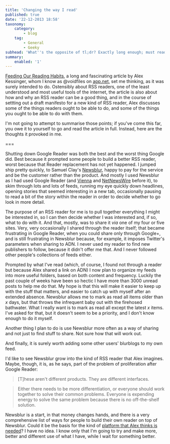 ```yaml
---
title: 'Changing the way I read'
published: true
date: '22-12-2013 18:58'
taxonomy:
    category:
        - blog
    tag:
        - General
        - Geeky
subhead: 'What''s the opposite of tl;dr? Exactly long enough; must read?'
summary:
    enabled: '1'
---
```


[Feeding Our Reading Habits](http://www.rumproarious.com/feeding-our-reading-habits/), a long and fascinating article by Alex Kessinger, whom I know as @voidfiles on [app.net](http://app.net), set me thinking, as it was surely intended to do. Ostensibly about RSS readers, one of the least understood and most useful tools of the internet, the article is also about how and why an RSS reader can be a good thing, and in the course of settting out a draft manifesto for a new kind of RSS reader, Alex discusses some of the things readers ought to be able to do, and some of the things you ought to be able to do with them.

I'm not going to attempt to summarise those points; if you've come this far, you owe it to yourself to go and read the article in full. Instead, here are the thoughts it provoked in me.

===

Shutting down Google Reader was both the best and the worst thing Google did. Best because it prompted some people to build a better RSS reader, worst because that Reader replacement has not yet happened. I jumped ship pretty quickly, to Samuel Clay's [Newsblur](http://newsblur.com), happy to pay for the service and be the customer rather than the product. And mostly I used Newsblur as I had used Google Reader (and [Vienna](http://www.vienna-rss.org/) and [NetNewsWire](http://www.netnewswireapp.com/) before it), to skim through lots and lots of feeds, running my eye quickly down headlines, opening stories that seemed interesting in a new tab, occasionally pausing to read a bit of the story within the reader in order to decide whether to go look in more detail. 

The purpose of an RSS reader for me is to pull together everything I might be interested in, so I can then decide whether I was interested and, if so, what to do with it. And that, mostly, was to share it *via* one of my four or five sites. Very, very occasionally I shared through the reader itself; that became frustrating in Google Reader, when you could share only through Google+, and is still frustrating in Newsblur because, for example, it imposes Twitter's parameters when sharing to ADN. I never used my reader to find new publishers to follow, because it didn't offer me that. And I never followed other people's collections of feeds either.

Prompted by what I've read (which, of course, I found not through a reader but because Alex shared a link on ADN) I now plan to organize my feeds into more useful folders, based on both content and frequency. Luckily the past couple of weeks have been so hectic I have more than 3000 unread posts to help me do that. My hope is that this will make it easier to keep up with the stuff that matters, and easier to catch up with myself after an extended absence. Newsblur allows me to mark as read all items older than *x* days, but that throws the infrequent baby out with the firehosed bathwater. What I really want is to mark as read all except the latest *x* items. I've asked for that, but it doesn't seem to be a priority, and I don't know enough to do it myself.

Another thing I plan to do is use Newsblur more often as a way of sharing and not just to find stuff to share. Not sure how that will work out.

And finally, it is surely worth adding some other users' blurblogs to my own feed.

I'd like to see Newsblur grow into the kind of RSS reader that Alex imagines. Maybe, though, it is, as he says, part of the problem of proliferation after Google Reader:

> [T]hese aren't different products. They are different interfaces.

> Either there needs to be more differentiation, or everyone should work together to solve their common problems. Everyone is expending energy to solve the same problem because there is no off-the-shelf solution.
  
Newsblur is a start, in that money changes hands, and there is a very comprehensive list of ways for people to build their own reader on top of Newsblur. Could it be the basis for the kind of [platform that Alex thinks is needed](http://www.rumproarious.com/feeding-our-reading-habits/#the-need-for-a-platform)? I have no idea. I know only that I'm going to try and make more, better and different use of what I have, while I wait for something better.